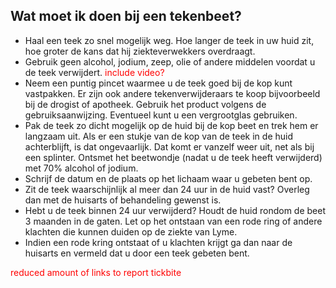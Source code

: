 ## Wat moet ik doen bij een tekenbeet?
- Haal een teek zo snel mogelijk weg. Hoe langer de teek in uw huid zit, hoe groter de kans dat hij ziekteverwekkers overdraagt.
- Gebruik geen alcohol, jodium, zeep, olie of andere middelen voordat u de teek verwijdert.
<span style="color:red">include video?</span> 
- Neem een puntig pincet waarmee u de teek goed bij de kop kunt vastpakken. Er zijn ook andere tekenverwijderaars te koop bijvoorbeeld bij de drogist of apotheek. Gebruik het product volgens de gebruiksaanwijzing. Eventueel kunt u een vergrootglas gebruiken.
- Pak de teek zo dicht mogelijk op de huid bij de kop beet en trek hem er langzaam uit. Als er een stukje van de kop van de teek in de huid achterblijft, is dat ongevaarlijk. Dat komt er vanzelf weer uit, net als bij een splinter. Ontsmet het beetwondje (nadat u de teek heeft verwijderd) met 70% alcohol of jodium.
- Schrijf de datum en de plaats op het lichaam waar u gebeten bent op.
- Zit de teek waarschijnlijk al meer dan 24 uur in de huid vast? Overleg dan met de huisarts of behandeling gewenst is.
- Hebt u de teek binnen 24 uur verwijderd? Houdt de huid rondom de beet 3 maanden in de gaten. Let op het ontstaan van een rode ring of andere klachten die kunnen duiden op de ziekte van Lyme.
- Indien een rode kring ontstaat of u klachten krijgt ga dan naar de huisarts en vermeld dat u door een teek gebeten bent.

<span style="color:red">reduced amount of links to report tickbite</span> 

